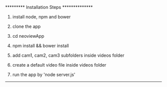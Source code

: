 ********* Installation Steps **************

1. install node, npm and bower

2. clone the app 

3. cd neoviewApp

4. npm install && bower install

5. add cam1, cam2, cam3 subfolders inside videos folder

6. create a default video file inside videos folder

7. run the app by 'node server.js'

*******************************************